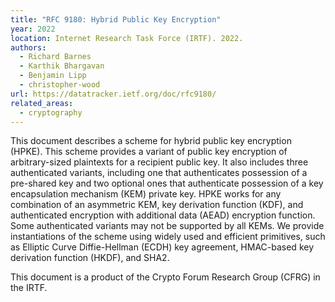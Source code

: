 ```yaml
---
title: "RFC 9180: Hybrid Public Key Encryption"
year: 2022
location: Internet Research Task Force (IRTF). 2022.
authors:
  - Richard Barnes
  - Karthik Bhargavan
  - Benjamin Lipp
  - christopher-wood
url: https://datatracker.ietf.org/doc/rfc9180/
related_areas:
  - cryptography
---
```


This document describes a scheme for hybrid public key encryption (HPKE). This scheme provides a variant of public key encryption of arbitrary-sized plaintexts for a recipient public key. It also includes three authenticated variants, including one that authenticates possession of a pre-shared key and two optional ones that authenticate possession of a key encapsulation mechanism (KEM) private key. HPKE works for any combination of an asymmetric KEM, key derivation function (KDF), and authenticated encryption with additional data (AEAD) encryption function. Some authenticated variants may not be supported by all KEMs. We provide instantiations of the scheme using widely used and efficient primitives, such as Elliptic Curve Diffie-Hellman (ECDH) key agreement, HMAC-based key derivation function (HKDF), and SHA2.

This document is a product of the Crypto Forum Research Group (CFRG) in the IRTF.
